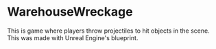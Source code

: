 # WarehouseWreckage
This is game where players throw projectiles to hit objects in the scene. This was made with Unreal Engine's blueprint.
